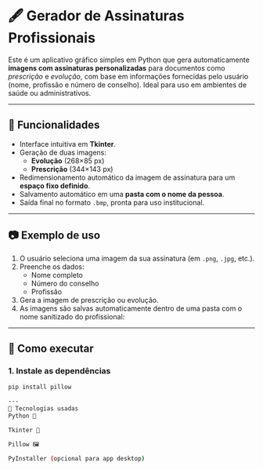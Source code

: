 # 🖋️ Gerador de Assinaturas Profissionais

Este é um aplicativo gráfico simples em Python que gera automaticamente **imagens com assinaturas personalizadas** para documentos como *prescrição* e *evolução*, com base em informações fornecidas pelo usuário (nome, profissão e número de conselho). Ideal para uso em ambientes de saúde ou administrativos.

---

## 🧩 Funcionalidades

- Interface intuitiva em **Tkinter**.
- Geração de duas imagens:
  - **Evolução** (268×85 px)
  - **Prescrição** (344×143 px)
- Redimensionamento automático da imagem de assinatura para um **espaço fixo definido**.
- Salvamento automático em uma **pasta com o nome da pessoa**.
- Saída final no formato `.bmp`, pronta para uso institucional.

---

## 📷 Exemplo de uso

1. O usuário seleciona uma imagem da sua assinatura (em `.png`, `.jpg`, etc.).
2. Preenche os dados:
   - Nome completo
   - Número do conselho
   - Profissão
3. Gera a imagem de prescrição ou evolução.
4. As imagens são salvas automaticamente dentro de uma pasta com o nome sanitizado do profissional:


---

## 🚀 Como executar

### 1. Instale as dependências

```bash
pip install pillow

---
🔧 Tecnologias usadas
Python 🐍

Tkinter 🎨

Pillow 🖼️

PyInstaller (opcional para app desktop)


